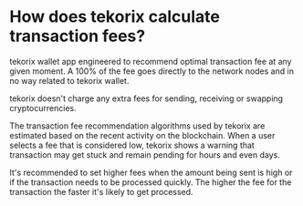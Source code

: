 # How does tekorix calculate transaction fees?

tekorix wallet app engineered to recommend optimal transaction fee at any given moment. A 100% of the fee goes directly to the network nodes and in no way related to tekorix wallet. 

tekorix doesn't charge any extra fees for sending, receiving or swapping cryptocurrencies.

The transaction fee recommendation algorithms used by tekorix are estimated based on the recent activity on the blockchain. When a user selects a fee that is considered low, tekorix shows a warning that transaction may get stuck and remain pending for hours and even days.

It's recommended to set higher fees when the amount being sent is high or if the transaction needs to be processed quickly. The higher the fee for the transaction the faster it's likely to get processed.
